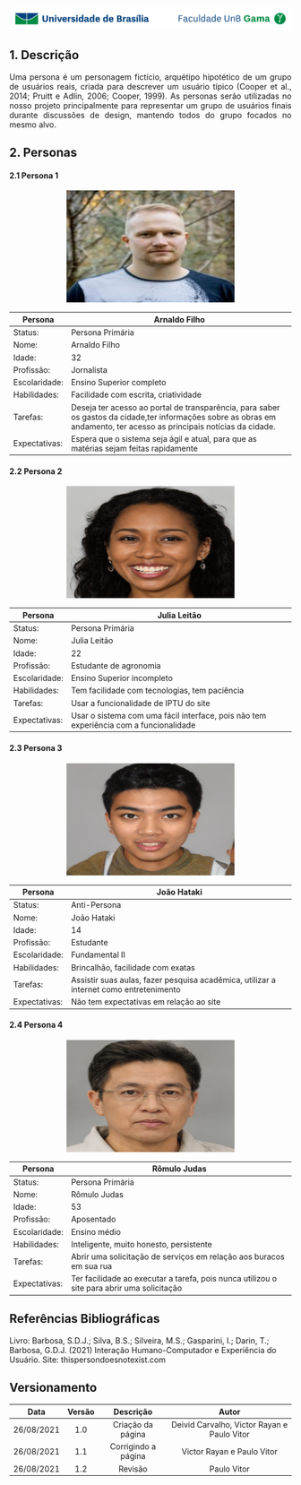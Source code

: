 ![UnB](../img/unb.jpg)

## 1. Descrição
<p align="justify">Uma persona é um personagem fictício, arquétipo hipotético de um grupo de usuários reais,
criada para descrever um usuário típico (Cooper et al., 2014; Pruitt e Adlin, 2006; Cooper, 1999). As personas
serão utilizadas no nosso projeto principalmente para representar um grupo de usuários finais durante discussões de design,
mantendo todos do grupo focados no mesmo alvo.</p>


## 2. Personas

#### 2.1 Persona 1 

<center> <img  src="../../img/arnaldo.png" class="center-align" width="300", height = "200"> </center>

| Persona | Arnaldo Filho |
|---------|--------------------|
| Status: | Persona Primária |
| Nome: | Arnaldo Filho |
| Idade: | 32 |
| Profissão: | Jornalista |
| Escolaridade: | Ensino Superior completo |
| Habilidades: | Facilidade com escrita, criatividade |
| Tarefas: | Deseja ter acesso ao portal de transparência, para saber os gastos da cidade,ter informações sobre as obras em andamento, ter acesso as principais notícias da cidade. |
| Expectativas: | Espera que o sistema seja ágil e atual, para que as matérias sejam feitas rapidamente  |

#### 2.2 Persona 2

<center> <img  src="../../img/julia.png" class="center-align" width="300", height = "200"> </center>

| Persona | Julia Leitão |
|---------|--------------------|
| Status: | Persona Primária |
| Nome: | Julia Leitão |
| Idade: | 22 |
| Profissão: | Estudante de agronomia |
| Escolaridade: | Ensino Superior incompleto |
| Habilidades: | Tem facilidade com tecnologias, tem paciência |
| Tarefas: | Usar a funcionalidade de IPTU do site |
| Expectativas: | Usar o sistema com uma fácil interface, pois não tem experiência com a funcionalidade  |

#### 2.3 Persona 3

<center> <img  src="../../img/joao.png" class="center-align" width="300", height = "200"> </center>

| Persona | João Hataki |
|---------|--------------------|
| Status: | Anti-Persona |
| Nome: | João Hataki |
| Idade: | 14 |
| Profissão: | Estudante |
| Escolaridade: | Fundamental II |
| Habilidades: | Brincalhão, facilidade com exatas|
| Tarefas: | Assistir suas aulas, fazer pesquisa acadêmica, utilizar a internet como entretenimento |
| Expectativas: | Não tem expectativas em relação ao site  |

#### 2.4 Persona 4

<center> <img  src="../../img/romulo.png" class="center-align" width="300", height = "200"> </center>

| Persona | Rômulo Judas  |
|---------|--------------------|
| Status: | Persona Primária |
| Nome: | Rômulo Judas  |
| Idade: | 53 |
| Profissão: | Aposentado |
| Escolaridade: | Ensino médio |
| Habilidades: | Inteligente, muito honesto, persistente|
| Tarefas: | Abrir uma solicitação de serviços em relação aos buracos em sua rua |
| Expectativas: | Ter facilidade ao executar a tarefa, pois nunca utilizou o site para abrir uma solicitação |

## Referências Bibliográficas
Livro: Barbosa, S.D.J.; Silva, B.S.; Silveira, M.S.; Gasparini, I.; Darin, T.; Barbosa, G.D.J.
(2021) Interação Humano-Computador e Experiência do Usuário.
Site: thispersondoesnotexist.com

## Versionamento

| Data |Versão|         Descrição          |       Autor      |
|:----:|:----:|:--------------------------:|:----------------:|
| 26/08/2021 |  1.0 | Criação da página  | Deivid Carvalho, Victor Rayan e Paulo Vitor |
| 26/08/2021 |  1.1 | Corrigindo a página  | Victor Rayan e Paulo Vitor |
| 26/08/2021 |  1.2 | Revisão  | Paulo Vitor |
